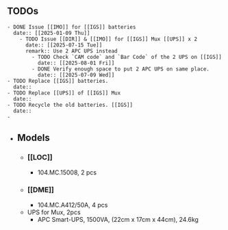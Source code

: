 ## TODOs
	- DONE Issue [[IMO]] for [[IGS]] batteries 
	  date:: [[2025-01-09 Thu]]
		- TODO Issue [[DIR]] & [[IMO]] for [[IGS]] Mux [[UPS]] x 2
		  date:: [[2025-07-15 Tue]]
		  remark:: Use 2 APC UPS instead
			- TODO Check `CAM code` and `Bar Code` of the 2 UPS on [[IGS]]
			  date:: [[2025-08-01 Fri]]
			- DONE Verify enough space to put 2 APC UPS on same place.
			  date:: [[2025-07-09 Wed]]
	- TODO Replace [[IGS]] batteries.
	  date::
	- TODO Replace [[UPS]] of [[IGS]] Mux
	  date::
	- TODO Recycle the old batteries. [[IGS]]
	  date::
	-
- ## Models
	- ### [[LOC]]
		- 104.MC.15008, 2 pcs
	- ### [[DME]]
		- 104.MC.A412/50A, 4 pcs
	- UPS for Mux, 2pcs
		- APC Smart-UPS, 1500VA, (22cm x 17cm x 44cm), 24.6kg